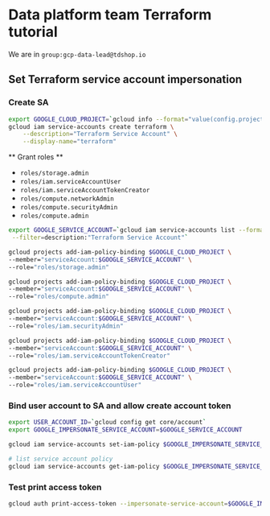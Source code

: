 # Data platform team Terraform tutorial

We are in `group:gcp-data-lead@tdshop.io`

## Set Terraform service account impersonation

### Create SA 

```bash
export GOOGLE_CLOUD_PROJECT=`gcloud info --format="value(config.project)"` 
gcloud iam service-accounts create terraform \
    --description="Terraform Service Account" \
    --display-name="terraform"
```

** Grant roles ** 

- `roles/storage.admin`
- `roles/iam.serviceAccountUser`
- `roles/iam.serviceAccountTokenCreator`
- `roles/compute.networkAdmin`
- `roles/compute.securityAdmin`
- `roles/compute.admin`

```bash
export GOOGLE_SERVICE_ACCOUNT=`gcloud iam service-accounts list --format="value(email)" \
 --filter=description:"Terraform Service Account"` 

gcloud projects add-iam-policy-binding $GOOGLE_CLOUD_PROJECT \
--member="serviceAccount:$GOOGLE_SERVICE_ACCOUNT" \
--role="roles/storage.admin"

gcloud projects add-iam-policy-binding $GOOGLE_CLOUD_PROJECT \
--member="serviceAccount:$GOOGLE_SERVICE_ACCOUNT" \
--role="roles/compute.admin"

gcloud projects add-iam-policy-binding $GOOGLE_CLOUD_PROJECT \
--member="serviceAccount:$GOOGLE_SERVICE_ACCOUNT" \
--role="roles/iam.securityAdmin"

gcloud projects add-iam-policy-binding $GOOGLE_CLOUD_PROJECT \
--member="serviceAccount:$GOOGLE_SERVICE_ACCOUNT" \
--role="roles/iam.serviceAccountTokenCreator"

gcloud projects add-iam-policy-binding $GOOGLE_CLOUD_PROJECT \
--member="serviceAccount:$GOOGLE_SERVICE_ACCOUNT" \
--role="roles/iam.serviceAccountUser"

```

### Bind user account to SA and allow create account token

```bash
export USER_ACCOUNT_ID=`gcloud config get core/account`
export GOOGLE_IMPERSONATE_SERVICE_ACCOUNT=$GOOGLE_SERVICE_ACCOUNT

gcloud iam service-accounts set-iam-policy $GOOGLE_IMPERSONATE_SERVICE_ACCOUNT policy.json

# list service account policy
gcloud iam service-accounts get-iam-policy $GOOGLE_IMPERSONATE_SERVICE_ACCOUNT > policy.json
```

### Test print access token

```bash
gcloud auth print-access-token --impersonate-service-account=$GOOGLE_IMPERSONATE_SERVICE_ACCOUNT
```
